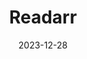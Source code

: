 ---
title: Readarr
date: 2023-12-28
last_modified_at:
categories: [AAR Stack]
tags: [automation, management, media, install-guide, container]
---